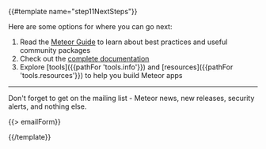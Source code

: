 {{#template name="step11NextSteps"}}

Here are some options for where you can go next:

1. Read the [Meteor Guide](http://guide.meteor.com) to learn about best practices and useful community packages
2. Check out the [complete documentation](https://docs.meteor.com)
3. Explore [tools]({{pathFor 'tools.info'}}) and [resources]({{pathFor 'tools.resources'}}) to help you build Meteor apps

<div class="row">
  <hr />
  <div class="col-md-6">
    <p>Don't forget to get on the mailing list - Meteor news, new releases, security alerts, and nothing else.</p>
  </div>
  <div class="col-md-6">
    {{> emailForm}}
  </div>
</div>

{{/template}}
